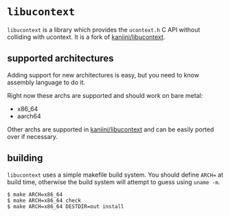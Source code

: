 # `libucontext`

`libucontext` is a library which provides the `ucontext.h` C API without colliding with ucontext.
It is a fork of [kaniini/libucontext][1].


## supported architectures

Adding support for new architectures is easy, but you need to know assembly language to do it.

Right now these archs are supported and should work on bare metal:

 * x86_64
 * aarch64

Other archs are supported in [kaniini/libucontext][1] and can be easily ported over if necessary.


## building

`libucontext` uses a simple makefile build system.  You should define `ARCH=` at build time, otherwise
the build system will attempt to guess using `uname -m`.

```
$ make ARCH=x86_64
$ make ARCH=x86_64 check
$ make ARCH=x86_64 DESTDIR=out install
```

[1]: https://github.com/kaniini/libucontext
